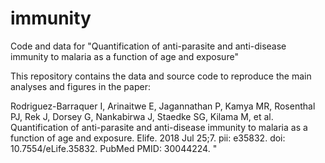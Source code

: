# immunity
Code and data for "Quantification of anti-parasite and anti-disease immunity to malaria as a function of age and exposure"

This repository contains the data and source code to reproduce the main analyses and figures in the paper:

Rodriguez-Barraquer I, Arinaitwe E, Jagannathan P, Kamya MR, Rosenthal PJ, Rek J, Dorsey G, Nankabirwa J, Staedke SG, Kilama M, et al. Quantification of anti-parasite and anti-disease immunity to malaria as a function of age and exposure. Elife. 2018 Jul 25;7. pii: e35832. doi: 10.7554/eLife.35832. PubMed PMID: 30044224.
"

